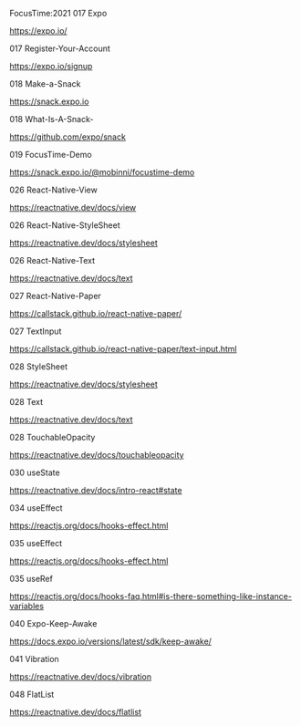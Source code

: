 FocusTime:2021
017 Expo

https://expo.io/



017 Register-Your-Account

https://expo.io/signup



018 Make-a-Snack

https://snack.expo.io



018 What-Is-A-Snack-

https://github.com/expo/snack



019 FocusTime-Demo

https://snack.expo.io/@mobinni/focustime-demo



026 React-Native-View

https://reactnative.dev/docs/view



026 React-Native-StyleSheet

https://reactnative.dev/docs/stylesheet



026 React-Native-Text

https://reactnative.dev/docs/text



027 React-Native-Paper

https://callstack.github.io/react-native-paper/



027 TextInput

https://callstack.github.io/react-native-paper/text-input.html



028 StyleSheet

https://reactnative.dev/docs/stylesheet



028 Text

https://reactnative.dev/docs/text



028 TouchableOpacity

https://reactnative.dev/docs/touchableopacity



030 useState

https://reactnative.dev/docs/intro-react#state



034 useEffect

https://reactjs.org/docs/hooks-effect.html



035 useEffect

https://reactjs.org/docs/hooks-effect.html



035 useRef

https://reactjs.org/docs/hooks-faq.html#is-there-something-like-instance-variables



040 Expo-Keep-Awake

https://docs.expo.io/versions/latest/sdk/keep-awake/



041 Vibration

https://reactnative.dev/docs/vibration



048 FlatList

https://reactnative.dev/docs/flatlist
